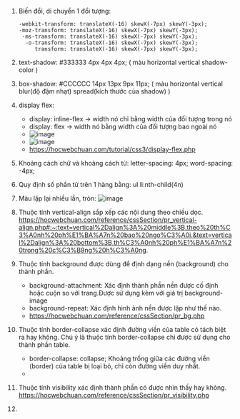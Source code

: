 1. Biến đổi, di chuyển 1 đổi tượng:
 
       -webkit-transform: translateX(-16) skewX(-7px) skewY(-3px);
       -moz-transform: translateX(-16) skewX(-7px) skewY(-3px);
        -ms-transform: translateX(-16) skewX(-7px) skewY(-3px);
         -o-transform: translateX(-16) skewX(-7px) skewY(-3px);
            transform: translateX(-16) skewX(-7px) skewY(-3px);
2. text-shadow: #333333 4px 4px 4px; ( màu horizontal vertical shadow-color )
3. box-shadow: #CCCCCC 14px 13px 9px 11px; ( màu horizontal vertical blur(độ đậm nhạt) spread(kích thước của shadow) )
4. display flex:
   - display: inline-flex -> width nó chỉ bằng width của đối tượng trong nó
   - display: flex -> width nó bằng width của đối tượng bao ngoài nó
   - ![image](https://github.com/VanDuyqwe1/CSS-HTML/assets/108679702/6f477bca-d271-4cc0-809d-edeaa6b102f9)
   - ![image](https://github.com/VanDuyqwe1/CSS-HTML/assets/108679702/cb2af0aa-38b1-45bb-8ae6-13880a65528d)
   - https://hocwebchuan.com/tutorial/css3/display-flex.php
5. Khoảng cách chữ và khoảng cách từ: 
    letter-spacing: 4px;
    word-spacing: -4px;
6. Quy định số phần tử trên 1 hàng bằng: ul li:nth-child(4n)
7. Màu lặp lại nhiều lần, tròn: ![image](https://github.com/VanDuyqwe1/CSS-HTML/assets/108679702/f3620fa1-88eb-4d1f-b695-529d7d34c46c)
8. Thuộc tính vertical-align sắp xếp các nội dung theo chiều dọc. https://hocwebchuan.com/reference/cssSection/pr_vertical-align.php#:~:text=vertical%2Dalign%3A%20middle%3B,theo%20th%C3%A0nh%20ph%E1%BA%A7n%20bao%20ngo%C3%A0i.&text=vertical%2Dalign%3A%20bottom%3B,th%C3%A0nh%20ph%E1%BA%A7n%20trong%20c%C3%B9ng%20h%C3%A0ng.
9. Thuộc tính background được dùng để định dạng nền (background) cho thành phần.
    - background-attachment: Xác định thành phần nền được cố định hoặc cuộn so với trang.Được sử dụng kèm với giá trị background-image
    - background-repeat: Xác định hình ảnh nền được lặp như thế nào.
    - https://hocwebchuan.com/reference/cssSection/pr_bg.php
10. Thuộc tính border-collapse xác định đường viền của table có tách biệt ra hay không.
Chú ý là thuộc tính border-collapse chỉ được sử dụng cho thành phần table.
    - border-collapse: collapse; Khoảng trống giữa các đường viền (border) của table bị loại bỏ, chỉ còn đường viền duy nhất.
    - 
11. Thuộc tính visibility xác định thành phần có được nhìn thấy hay không. https://hocwebchuan.com/reference/cssSection/pr_visibility.php
12. 

   
   
